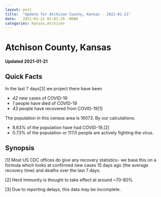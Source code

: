 ```yaml
---
layout: post
title:  "Update for Atchison County, Kansas - 2021-01-21"
date:   2021-01-21 01:01:29 -0600
categories: Kansas,Atchison
---
```


# Atchison County, Kansas
#### Updated 2021-01-21

## Quick Facts

In the last 7 days[3] we project there have been
- *42* new cases of COVID-19
- *1* people have died of COVID-19
- *43* people have recovered from COVID-19[1]

The population in this census area is 16073. By our calculations:
- 8.63% of the population have had COVID-19.[2]
- 0.73% of the population or 117.0 people are actively fighting the virus.

## Synopsis




[1] Most US CDC offices do give any recovery statistics- we base this on a formula which looks at confirmed new cases
15 days ago (the average recovery time) and deaths over the last 7 days.

[2] Herd Immunity is thought to take effect at around ~70-80%

[3] Due to reporting delays, this data may be incomplete.
 
    
